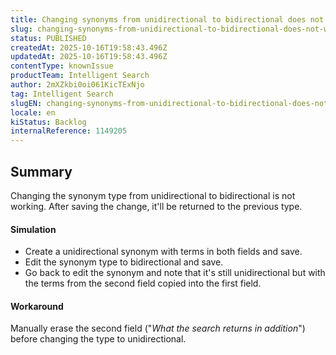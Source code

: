 ```yaml
---
title: Changing synonyms from unidirectional to bidirectional does not work
slug: changing-synonyms-from-unidirectional-to-bidirectional-does-not-work
status: PUBLISHED
createdAt: 2025-10-16T19:58:43.496Z
updatedAt: 2025-10-16T19:58:43.496Z
contentType: knownIssue
productTeam: Intelligent Search
author: 2mXZkbi0oi061KicTExNjo
tag: Intelligent Search
slugEN: changing-synonyms-from-unidirectional-to-bidirectional-does-not-work
locale: en
kiStatus: Backlog
internalReference: 1149205
---
```


## Summary


Changing the synonym type from unidirectional to bidirectional is not working. After saving the change, it'll be returned to the previous type.


#### Simulation



- Create a unidirectional synonym with terms in both fields and save.
- Edit the synonym type to bidirectional and save.
- Go back to edit the synonym and note that it's still unidirectional but with the terms from the second field copied into the first field.


#### Workaround


Manually erase the second field ("_What the search returns in addition_") before changing the type to unidirectional.



